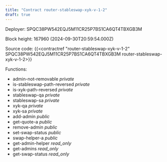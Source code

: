 ```yaml
---
title: "Contract router-stableswap-xyk-v-1-2"
draft: true
---
```

Deployer: SPQC38PW542EQJ5M11CR25P7BS1CA6QT4TBXGB3M


 



Block height: 167960 (2024-09-30T20:59:54.000Z)

Source code: {{<contractref "router-stableswap-xyk-v-1-2" SPQC38PW542EQJ5M11CR25P7BS1CA6QT4TBXGB3M router-stableswap-xyk-v-1-2>}}

Functions:

* admin-not-removable _private_
* is-stableswap-path-reversed _private_
* is-xyk-path-reversed _private_
* stableswap-qa _private_
* stableswap-sa _private_
* xyk-qa _private_
* xyk-sa _private_
* add-admin _public_
* get-quote-a _public_
* remove-admin _public_
* set-swap-status _public_
* swap-helper-a _public_
* get-admin-helper _read_only_
* get-admins _read_only_
* get-swap-status _read_only_
